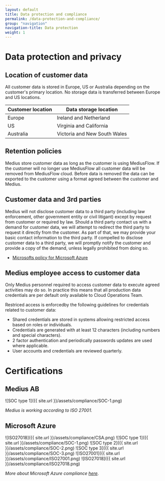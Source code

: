 ```yaml
---
layout: default
title: Data protection and compliance
permalink: /data-protection-and-compliance/
group: "navigation"
navigation-title: Data protection
weight: 1
---
```


# Data protection and privacy

## Location of customer data

All customer data is stored in Europe, US or Australia depending on the customer's primary location. No storage data is transferred between Europe and US locations.

| Customer location    | Data storage location    |
|-------------|---------------|
| Europe | Ireland and Netherland |
| US | Virginia and California |
| Australia | Victoria and 	New South Wales |

## Retention policies

Medius store customer data as long as the customer is using MediusFlow. If the customer will no longer use MediusFlow all customer data will be removed from MediusFlow cloud. Before data is removed the data can be exported to the customer using a format agreed between the customer and Medius.

## Customer data and 3rd parties
Medius will not disclose customer data to a third party (including law enforcement, other government entity or civil litigant) except by request from customer or required by law. Should a third party contact us with a demand for customer data, we will attempt to redirect the third party to request it directly from the customer. As part of that, we may provide your basic contact information to the third party. If compelled to disclose customer data to a third party, we will promptly notify the customer and provide a copy of the demand, unless legally prohibited from doing so.

- [Microsofts policy for Microsoft Azure](http://www.windowsazure.com/en-us/support/trust-center/faq/)

## Medius employee access to customer data 

Only Medius personnel required to access customer data to execute agreed activities may do so. In practice this means that all production data credentials are per default only available to Cloud Operations Team.

Restriced access is enforcedby the following guidelines for credentials related to customer data:

- Shared credentials are stored in systems allowing restricted access based on roles or individuals.
- Credentials are generated with at least 12 characters (including numbers and special characters).
- 2 factor authentication and periodically passwords updates are used where applicable.
- User accounts and credentials are reviewed quarterly.

# Certifications

## Medius AB

![SOC type 1]({{ site.url }}/assets/compliance/SOC-1.png)

*Medius is working according to ISO 27001.*

## Microsoft Azure

![ISO27018]({{ site.url }}/assets/compliance/CSA.png)
![SOC type 1]({{ site.url }}/assets/compliance/SOC-1.png)
![SOC type 2]({{ site.url }}/assets/compliance/SOC-2.png)
![SOC type 3]({{ site.url }}/assets/compliance/SOC-3.png)
![ISO27001]({{ site.url }}/assets/compliance/ISO27001.png)
![ISO27018]({{ site.url }}/assets/compliance/ISO27018.png)

*More about Microsoft Azure compliance [here](https://www.microsoft.com/en-us/trustcenter/Compliance).*

